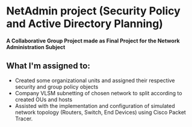 # NetAdmin project (Security Policy and Active Directory Planning)
#### A Collaborative Group Project made as Final Project for the Network Administration Subject 
## What I'm assigned to:
- Created some organizational units and assigned their respective security and group policy objects
- Company VLSM subnetting of chosen network to split according to created OUs and hosts
- Assisted with the implementation and configuration of simulated network topology (Routers, Switch, End Devices) using Cisco Packet Tracer.
